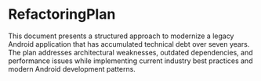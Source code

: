 # RefactoringPlan
This document presents a structured approach to modernize a legacy Android application that has accumulated technical debt over seven years. The plan addresses architectural weaknesses, outdated dependencies, and performance issues while implementing current industry best practices and modern Android development patterns.
